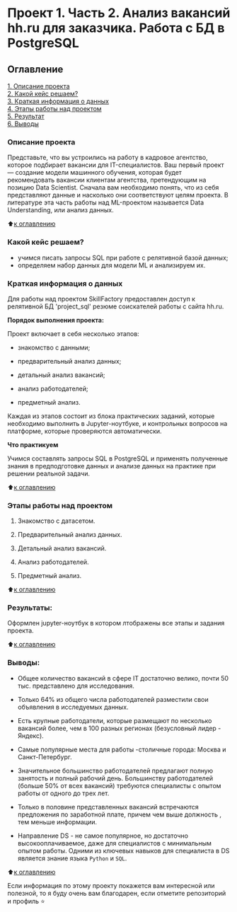 
# Проект 1. Часть 2. Анализ вакансий hh.ru для заказчика. Работа с БД в PostgreSQL

## Оглавление  
[1. Описание проекта](.README.md#Описание-проекта)  
[2. Какой кейс решаем?](.README.md#Какой-кейс-решаем)  
[3. Краткая информация о данных](.README.md#Краткая-информация-о-данных)  
[4. Этапы работы над проектом](.README.md#Этапы-работы-над-проектом)  
[5. Результат](.README.md#Результат)    
[6. Выводы](.README.md#Выводы) 

### Описание проекта  

Представьте, что вы устроились на работу в кадровое агентство, которое подбирает вакансии для IT-специалистов. Ваш первый проект — создание модели машинного обучения, которая будет рекомендовать вакансии клиентам агентства, претендующим на позицию Data Scientist. Сначала вам необходимо понять, что из себя представляют данные и насколько они соответствуют целям проекта. В литературе эта часть работы над ML-проектом называется Data Understanding, или анализ данных.

:arrow_up:[к оглавлению](_)


### Какой кейс решаем?   

 - учимся писать запросы SQL при работе с релятивной базой данных;
 - определяем набор данных для модели ML и анализируем их.

### Краткая информация о данных

Для работы над проектом SkillFactory предоставлен доступ к релятивной БД 'project_sql'  резюме соискателей работы с сайта hh.ru. 

**Порядок выполнения проекта:** 

Проект включает в себя несколько этапов:

 * знакомство с данными;

 * предварительный анализ данных;

 * детальный анализ вакансий;

 * анализ работодателей;

 * предметный анализ.


Каждая из этапов состоит из блока практических заданий, которые необходимо выполнить в Jupyter-ноутбуке, и контрольных вопросов на платформе, которые проверяются автоматически.

**Что практикуем** 

Учимся составлять запросы SQL  в PostgreSQL и применять полученные знания в предподготовке данных и анализе данных на практике при решении реальной задачи.

:arrow_up:[к оглавлению](.README.md#Оглавление)


### Этапы работы над проектом

1. Знакомство с датасетом.

2. Предварительный анализ данных.

3. Детальный анализ вакансий.

4. Анализ работодателей.

5. Предметный анализ.


:arrow_up:[к оглавлению](.README.md#Оглавление)


### Результаты:  

Оформлен jupyter-ноутбук в котором лтображены все этапы и задания проекта.

:arrow_up:[к оглавлению](.README.md#Оглавление)


### Выводы:

- Общее количество вакансий в сфере IT достаточно велико, почти 50 тыс. представлено для исследования.

- Только 64% из общего числа работодателей разместили свои объявления в исследуемых данных.

- Есть крупные работодатели, которые размещают по несколько вакансий более, чем в 100 разных регионах (безусловный лидер - Яндекс). 

- Самые популярные места для работы -столичные города: Москва и Санкт-Петербург.

- Значительное большинство работодателей предлагают полную занятость и полный рабочий день. Большинству работодателей (больше 50% от всех вакансий) требуются специалисты с опытом работы от одного до трех лет.  

- Только в половине представленных вакансий встречаются предложения по заработной плате, причем чем выше должность , тем меньше информации.

- Направление DS - не самое популярное, но достаточно высокооплачиваемое, даже для специалистов с минимальным опытом работы. Одними из ключевых навыков для специалиста в DS является знание языка `Python` и `SQL`.


:arrow_up:[к оглавлению](.README.md#Оглавление)


Если информация по этому проекту покажется вам интересной или полезной, то я буду очень вам благодарен, если отметите репозиторий и профиль ⭐️
